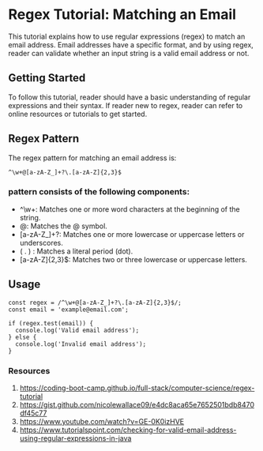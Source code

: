 # Regex Tutorial: Matching an Email

This tutorial explains how to use regular expressions (regex) to match an email address. Email addresses have a specific format, and by using regex, reader can validate whether an input string is a valid email address or not.

## Getting Started

To follow this tutorial, reader should have a basic understanding of regular expressions and their syntax. If reader new to regex, reader can refer to online resources or tutorials to get started.

## Regex Pattern

The regex pattern for matching an email address is:

```regex
^\w+@[a-zA-Z_]+?\.[a-zA-Z]{2,3}$
```
### pattern consists of the following components:
* ^\w+: Matches one or more word characters at the beginning of the string.
* @: Matches the @ symbol.
* [a-zA-Z_]+?: Matches one or more lowercase or uppercase letters or underscores.
* ( . ) : Matches a literal period (dot).
* [a-zA-Z]{2,3}$: Matches two or three lowercase or uppercase letters.

## Usage
```
const regex = /^\w+@[a-zA-Z_]+?\.[a-zA-Z]{2,3}$/;
const email = 'example@email.com';

if (regex.test(email)) {
  console.log('Valid email address');
} else {
  console.log('Invalid email address');
}
```
### Resources
1. https://coding-boot-camp.github.io/full-stack/computer-science/regex-tutorial
2. https://gist.github.com/nicolewallace09/e4dc8aca65e7652501bdb8470df45c77
3. https://www.youtube.com/watch?v=GE-0K0izHVE
4. https://www.tutorialspoint.com/checking-for-valid-email-address-using-regular-expressions-in-java